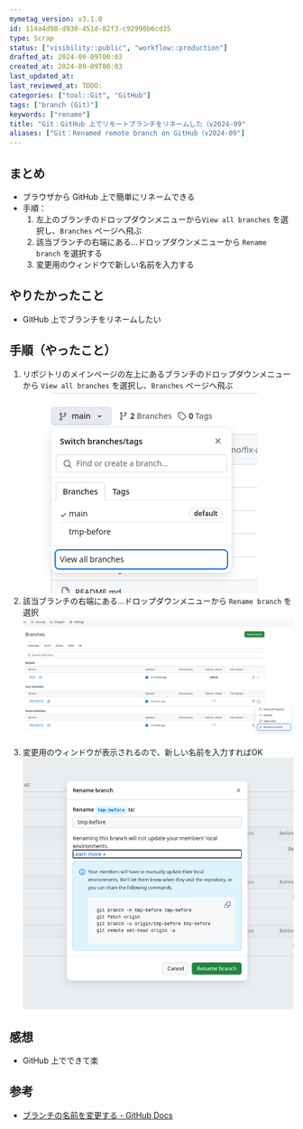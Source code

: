 ```yaml
---
mymetag_version: v3.1.0
id: 114a4d98-d930-451d-82f3-c92990b6cd35
type: Scrap
status: ["visibility::public", "workflow::production"]
drafted_at: 2024-09-09T00:03
created_at: 2024-09-09T00:03
last_updated_at:
last_reviewed_at: TODO:
categories: ["tool::Git", "GitHub"]
tags: ["branch (Git)"]
keywords: ["rename"]
title: "Git：GitHub 上でリモートブランチをリネームした（v2024-09"
aliases: ["Git：Renamed remote branch on GitHub（v2024-09"]
---
```


## まとめ

- ブラウザから GitHub 上で簡単にリネームできる
- 手順：
  1. 左上のブランチのドロップダウンメニューから`View all branches` を選択し、`Branches` ページへ飛ぶ
  2. 該当ブランチの右端にある…ドロップダウンメニューから `Rename branch` を選択する
  3. 変更用のウィンドウで新しい名前を入力する

## やりたかったこと

- GitHub 上でブランチをリネームしたい

## 手順（やったこと）

1. リポジトリのメインページの左上にあるブランチのドロップダウンメニューから `View all branches` を選択し、`Branches` ページへ飛ぶ
  ![ブランチのドロップダウンメニュー](./media/ce8ca7ca-6e18-4f5e-8e3d-7dd8759a3138.png)
2. 該当ブランチの右端にある…ドロップダウンメニューから `Rename branch` を選択
  ![…ドロップダウンメニュー](./media/e3a97db5-2251-4c4a-a47b-505dee550095.png)
3. 変更用のウィンドウが表示されるので、新しい名前を入力すればOK
  ![リネーム用ウィンドウ](./media/8d4aec30-e885-42f1-8846-12b21e4e36b4.png)

## 感想

- GitHub 上でできて楽

## 参考

- [ブランチの名前を変更する - GitHub Docs](https://docs.github.com/ja/repositories/configuring-branches-and-merges-in-your-repository/managing-branches-in-your-repository/renaming-a-branch)
